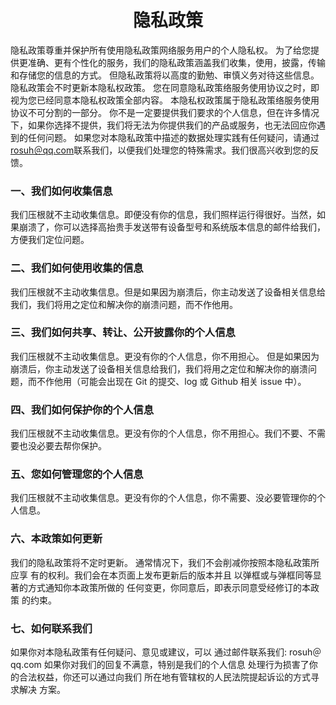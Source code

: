 <h1 align="center">隐私政策</h1>

隐私政策尊重并保护所有使用隐私政策网络服务用户的个人隐私权。
为了给您提供更准确、更有个性化的服务，我们的隐私政策涵盖我们收集，使用，披露，传输和存储您的信息的方式。
但隐私政策将以高度的勤勉、审慎义务对待这些信息。隐私政策会不时更新本隐私权政策。
您在同意隐私政策络服务使用协议之时，即视为您已经同意本隐私权政策全部内容。
本隐私权政策属于隐私政策络服务使用协议不可分割的一部分。
你不是一定要提供我们要求的个人信息，但在许多情况下，如果你选择不提供，我们将无法为你提供我们的产品或服务，也无法回应你遇到的任何问题。
如果您对本隐私政策中描述的数据处理实践有任何疑问，请通过[rosuh＠qq.com](mailto:rosuh@qq.com)联系我们，以便我们处理您的特殊需求。我们很高兴收到您的反馈。

<h3> 一、我们如何收集信息</h3>
我们压根就不主动收集信息。即便没有你的信息，我们照样运行得很好。当然，如果崩溃了，你可以选择高抬贵手发送带有设备型号和系统版本信息的邮件给我们，方便我们定位问题。

<h3> 二、我们如何使用收集的信息</h3>
我们压根就不主动收集信息。但是如果因为崩溃后，你主动发送了设备相关信息给我们，我们将用之定位和解决你的崩溃问题，而不作他用。

<h3> 三、我们如何共享、转让、公开披露你的个人信息</h3>
我们压根就不主动收集信息。更没有你的个人信息，你不用担心。
但是如果因为崩溃后，你主动发送了设备相关信息给我们，我们将用之定位和解决你的崩溃问题，而不作他用（可能会出现在 Git 的提交、log 或 Github 相关 issue 中）。

<h3> 四、我们如何保护你的个人信息</h3>
我们压根就不主动收集信息。更没有你的个人信息，你不用担心。我们不要、不需要也没必要去帮你保护。

<h3> 五、您如何管理您的个人信息</h3>
我们压根就不主动收集信息。更没有你的个人信息，你不需要、没必要管理你的个人信息。

<h3> 六、本政策如何更新</h3>
我们的隐私政策将不定时更新。
通常情况下，我们不会削减你按照本隐私政策所应享
有的权利。我们会在本页面上发布更新后的版本并且
以弹框或与弹框同等显著的方式通知你本政策所做的
任何变更，你同意后，即表示同意受经修订的本政策
的约束。
<h3>七、如何联系我们</h3>
如果你对本隐私政策有任何疑问、意见或建议，可以
通过邮件联系我们: rosuh＠qq.com 如果你对我们的回复不满意，特别是我们的个人信息
处理行为损害了你的合法权益，你还可以通过向我们
所在地有管辖权的人民法院提起诉讼的方式寻求解决
方案。
